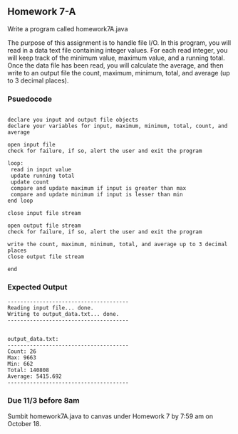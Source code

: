 ## Homework 7-A

Write a program called homework7A.java

The purpose of this assignment is to handle file I/O. In this program, you will read in a 
data text file containing integer values. For each read integer, you will keep track of the 
minimum value, maximum value, and a running total. Once the data file has been read, you will 
calculate the average, and then write to an output file the count, maximum, minimum, total, and 
average (up to 3 decimal places).

### Psuedocode

 ```console

declare you input and output file objects
declare your variables for input, maximum, minimum, total, count, and average

open input file 
check for failure, if so, alert the user and exit the program

loop:
  read in input value
  update running total
  update count
  compare and update maximum if input is greater than max
  compare and update minimum if input is lesser than min
end loop

close input file stream

open output file stream
check for failure, if so, alert the user and exit the program

write the count, maximum, minimum, total, and average up to 3 decimal places
close output file stream

end
 ```
### Expected Output

 ```console
-------------------------------------- 
Reading input file... done.
Writing to output_data.txt... done.
-------------------------------------- 


output_data.txt:
-------------------------------------- 
Count: 26
Max: 9663
Min: 662
Total: 140808
Average: 5415.692
-------------------------------------- 
 ```

### Due 11/3 before 8am

Sumbit homework7A.java to canvas under Homework 7 by 7:59 am on October 18.

